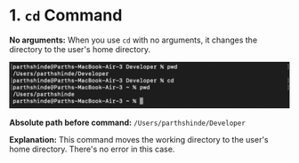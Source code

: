 # 1. `cd` Command 

**No arguments:** When you use `cd` with no arguments, it changes the directory to the user's home directory.

![Cd No argument](lab-report-1/images/Lab-Report-1-Image-1.png)

**Absolute path before command:** `/Users/parthshinde/Developer`

**Explanation:** This command moves the working directory to the user's home directory. There's no error in this case.